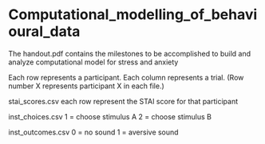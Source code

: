 # Computational_modelling_of_behavioural_data

The handout.pdf contains the milestones to be accomplished to build and analyze computational model for stress and anxiety

Each row represents a participant. 
Each column represents a trial. 
(Row number X represents participant X in each file.)

stai_scores.csv
    each row represent the STAI score for that participant

inst_choices.csv
    1 = choose stimulus A
    2 = choose stimulus B

inst_outcomes.csv
    0 = no sound
    1 = aversive sound
    
